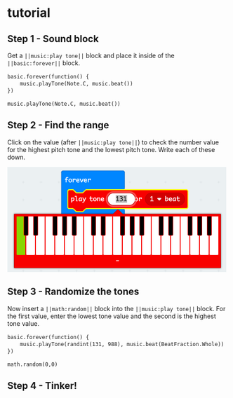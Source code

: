 # tutorial

## Step 1 - Sound block

Get a ``||music:play tone||`` block and place it inside of the ``||basic:forever||`` block.
    
```blocks
basic.forever(function() {
    music.playTone(Note.C, music.beat())
})
```

```ghost
music.playTone(Note.C, music.beat())
```

## Step 2 - Find the range

Click on the value (after ``||music:play tone||``) to check the number value for the highest pitch tone and the lowest pitch tone. Write each of these down.

![Find the high and low tone values](https://raw.githubusercontent.com/rypsmith/randomnoises/master/toneinfo.png)

## Step 3 - Randomize the tones

Now insert a ``||math:random||`` block into the ``||music:play tone||`` block. For the first value, enter the lowest tone value and the second is the highest tone value.

```blocks
basic.forever(function() {
    music.playTone(randint(131, 988), music.beat(BeatFraction.Whole))
})
```

```ghost
math.random(0,0)
```

## Step 4 - Tinker!

